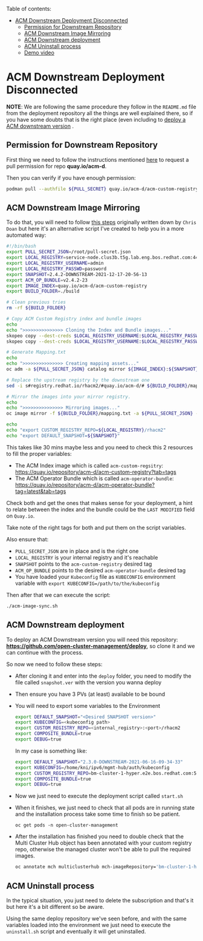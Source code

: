 Table of contents:

<!-- TOC -->

- [ACM Downstream Deployment Disconnected](#acm-downstream-deployment-disconnected)
  - [Permission for Downstream Repository](#permission-for-downstream-repository)
  - [ACM Downstream Image Mirroring](#acm-downstream-image-mirroring)
  - [ACM Downstream deployment](#acm-downstream-deployment)
  - [ACM Uninstall process](#acm-uninstall-process)
  - [Demo video](https://www.youtube.com/watch?v=JSkPCkuO16s&list=PLaR6Rq6Z4IqecDatkODye7IWMJUc5r6td&index=8)

<!-- /TOC -->

# ACM Downstream Deployment Disconnected

**NOTE**: We are following the same procedure they follow in the `README.md` file from the deployment repository all the things are well explained there, so if you have some doubts that is the right place (even including to [deploy a ACM downstream version](https://github.com/open-cluster-management/deploy#deploying-downstream-builds-snapshots-for-product-quality-engineering) .

## Permission for Downstream Repository

First thing we need to follow the instructions mentioned [here](https://github.com/open-cluster-management/deploy#prepare-to-deploy-open-cluster-management-instance-only-do-once) to request a pull permission for repo **quay.io/acm-d**.

Then you can verify if you have enough permission:

```sh
podman pull --authfile ${PULL_SECRET} quay.io/acm-d/acm-custom-registry:2.3.0-DOWNSTREAM-2021-06-13-16-46-23
```

## ACM Downstream Image Mirroring

To do that, you will need to follow [this steps](https://gist.github.com/cdoan1/c6b83cb30110ef981fbca71e1e04a596) originally written down by `Chris Doan` but here it's an alternative script I've created to help you in a more automated way:

```sh
#!/bin/bash
export PULL_SECRET_JSON=/root/pull-secret.json
export LOCAL_REGISTRY=service-node.clus3b.t5g.lab.eng.bos.redhat.com:443
export LOCAL_REGISTRY_USERNAME=admin
export LOCAL_REGISTRY_PASSWD=password
export SNAPSHOT=2.4.2-DOWNSTREAM-2021-12-17-20-56-13
export ACM_OP_BUNDLE=v2.4.2-23
export IMAGE_INDEX=quay.io/acm-d/acm-custom-registry
export BUILD_FOLDER=./build

# Clean previous tries
rm -rf ${BUILD_FOLDER}

# Copy ACM Custom Registry index and bundle images
echo
echo ">>>>>>>>>>>>>>> Cloning the Index and Bundle images..."
skopeo copy --dest-creds $LOCAL_REGISTRY_USERNAME:$LOCAL_REGISTRY_PASSWD  --all docker://quay.io/acm-d/acm-custom-registry:${SNAPSHOT} docker://${LOCAL_REGISTRY}/rhacm2/acm-custom-registry:${SNAPSHOT}
skopeo copy --dest-creds $LOCAL_REGISTRY_USERNAME:$LOCAL_REGISTRY_PASSWD  --all docker://quay.io/acm-d/acm-operator-bundle:${ACM_OP_BUNDLE} docker://${LOCAL_REGISTRY}/rhacm2/acm-operator-bundle:${ACM_OP_BUNDLE}

# Generate Mapping.txt
echo
echo ">>>>>>>>>>>>>>> Creating mapping assets..."
oc adm -a ${PULL_SECRET_JSON} catalog mirror ${IMAGE_INDEX}:${SNAPSHOT} ${LOCAL_REGISTRY} --manifests-only --to-manifests=${BUILD_FOLDER}

# Replace the upstream registry by the downstream one
sed -i s#registry.redhat.io/rhacm2/#quay.io/acm-d/# ${BUILD_FOLDER}/mapping.txt

# Mirror the images into your mirror registry.
echo
echo ">>>>>>>>>>>>>>> Mirroring images..."
oc image mirror -f ${BUILD_FOLDER}/mapping.txt -a ${PULL_SECRET_JSON} --filter-by-os=.* --keep-manifest-list --continue-on-error=true --max-per-registry=1

echo
echo "export CUSTOM_REGISTRY_REPO=${LOCAL_REGISTRY}/rhacm2"
echo "export DEFAULT_SNAPSHOT=${SNAPSHOT}"
```

This takes like 30 mins maybe less and you need to check this 2 resources to fill the proper variables:

- The ACM Index image which is called `acm-custom-regsitry`: https://quay.io/repository/acm-d/acm-custom-registry?tab=tags
- The ACM Operator Bundle which is called `acm-operator-bundle`: https://quay.io/repository/acm-d/acm-operator-bundle?tag=latest&tab=tags

Check both and get the ones that makes sense for your deployment, a hint to relate between the index and the bundle could be the `LAST MODIFIED` field on `Quay.io`.

Take note of the right tags for both and put them on the script variables.

Also ensure that:

- `PULL_SECRET_JSON` are in place and is the right one
- `LOCAL_REGISTRY` is your internal registry and it's reachable
- `SNAPSHOT` points to the `acm-custom-registry` desired tag
- `ACM_OP_BUNDLE` points to the desired `acm-operator-bundle` desired tag
- You have loaded your `Kubeconfig` file as `KUBECONFIG` environment variable with `export KUBECONFIG=/path/to/the/kubeconfig`

Then after that we can execute the script:

```sh
./acm-image-sync.sh
```

## ACM Downstream deployment

To deploy an ACM Downstream version you will need this repository: **https://github.com/open-cluster-management/deploy**, so clone it and we can continue with the process.

So now we need to follow these steps:

- After cloning it and enter into the `deploy` folder, you need to modify the file called `snapshot.ver` with the version you wanna deploy
- Then ensure you have 3 PVs (at least) available to be bound
- You will need to export some variables to the Environment

  ```sh
  export DEFAULT_SNAPSHOT="<Desired SNAPSHOT version>"
  export KUBECONFIG=<kubeconfig path>
  export CUSTOM_REGISTRY_REPO=<internal_registry>:<port>/rhacm2
  export COMPOSITE_BUNDLE=true
  export DEBUG=true
  ```

  In my case is something like:

  ```sh
  export DEFAULT_SNAPSHOT="2.3.0-DOWNSTREAM-2021-06-16-09-34-33"
  export KUBECONFIG=/home/kni/ipv6/mgmt-hub/auth/kubeconfig
  export CUSTOM_REGISTRY_REPO=bm-cluster-1-hyper.e2e.bos.redhat.com:5000/rhacm2
  export COMPOSITE_BUNDLE=true
  export DEBUG=true
  ```

- Now we just need to execute the deployment script called `start.sh`

- When it finishes, we just need to check that all pods are in running state and the installation process take some time to finish so be patient.

  ```
  oc get pods -n open-cluster-management
  ```

- After the installation has finished you need to double check that the Multi Cluster Hub object has been annotated with your custom registry repo, otherwise the managed cluster won't be able to pull the required images.

  ```sh
  oc annotate mch multiclusterhub mch-imageRepository='bm-cluster-1-hyper.e2e.bos.redhat.com:5000/rhacm2'
  ```

## ACM Uninstall process

In the typical situation, you just need to delete the subscription and that's it but here it's a bit different so be aware.

Using the same deploy repository we've seen before, and with the same variables loaded into the environment we just need to execute the `uninstall.sh` script and eventually it will get uninstalled.
